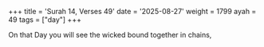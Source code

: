 +++
title = 'Surah 14, Verses 49'
date = '2025-08-27'
weight = 1799
ayah = 49
tags = ["day"]
+++

On that Day you will see the wicked bound together in chains,